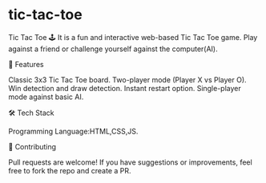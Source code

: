 # tic-tac-toe

Tic Tac Toe 🕹️
It is a fun and interactive web-based Tic Tac Toe game. Play against a friend or challenge yourself against the computer(AI).

🎯 Features

Classic 3x3 Tic Tac Toe board.
Two-player mode (Player X vs Player O).
Win detection and draw detection.
Instant restart option.
Single-player mode against basic AI.

🛠️ Tech Stack

Programming Language:HTML,CSS,JS.

📢 Contributing

Pull requests are welcome! If you have suggestions or improvements, feel free to fork the repo and create a PR.
